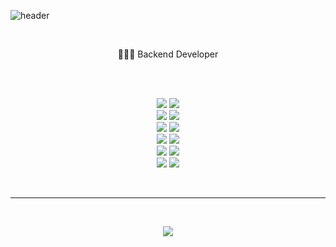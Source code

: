 ![header](<https://capsule-render.vercel.app/api?type=waving&color=auto&height=300&width=500&section=header&text=Myeongjin&fontSize=90>)
<!-- ![Myeongjin's GitHub stats](https://github-readme-stats.vercel.app/api?username=audwls624&count_private=true) -->
<br>
<p align='center'>
🧑🏻‍💻 Backend Developer
</p>

<br>
<p align='center'>
    
 <br>
  <img src="https://img.shields.io/badge/Python-0067A3?style=for-the-badge&logo=python&logoColor=white"/> <img src="https://img.shields.io/badge/Node.js-81C147?style=for-the-badge&logo=node.js&logoColor=white"/> <br> 
    <img src="https://img.shields.io/badge/Django-008000?style=for-the-badge&logo=django&logoColor=white"/> <img src="https://img.shields.io/badge/Flask-9B111E?style=for-the-badge&logo=flask&logoColor=white"/> <br> <img src="https://img.shields.io/badge/Mysql-00008B?style=for-the-badge&logo=mysql&logoColor=white"/> <img src="https://img.shields.io/badge/MariaDB-FF7F00?style=for-the-badge&logo=mariadb&logoColor=white"/> <br>
    <img src="https://img.shields.io/badge/AWS-FFD400?style=for-the-badge&logo=AmazonAWS&logoColor=white"/> <img src="https://img.shields.io/badge/Docker-50BCDF?style=for-the-badge&logo=docker&logoColor=white"/> <br> <img src="https://img.shields.io/badge/Kotlin-7F52FF?style=for-the-badge&logo=Kotlin&logoColor=white"/> <img src="https://img.shields.io/badge/Spring%20Boot-3.1.5-ED8B00?style=for-the-badge&labelColor=6db33f&color=808080&logo=Spring%20Boot&logoColor=white"/> <br> <img src="https://img.shields.io/badge/FastAPI-005571?style=for-the-badge&logo=fastapi"/> <img src="-MongoDB-13aa52?style=for-the-badge&logo=mongodb&logoColor=white"/>
  <br>
</p>
<br>
<hr>
<br>
<p align='center'>
  <a href="mailto:audwls624@gmail.com">
    <img src="https://img.shields.io/badge/Email-EA4335?style=flat-square&logo=Gmail&logoColor=white"/>
  </a>
</p>
